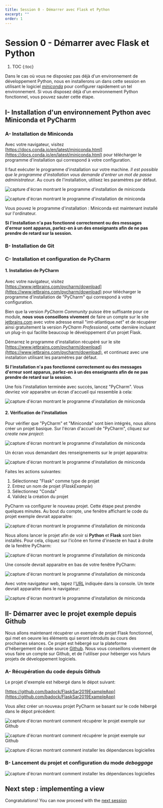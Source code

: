 ```yaml
---
title: Session 0 - Démarrer avec Flask et Python
excerpt: ""
order: 1
---
```


# Session 0 - Démarrer avec Flask et Python

1. TOC
{:toc}

Dans le cas où vous ne disposiez pas déjà d'un environnement de
développement Python, nous en installerons un dans cette session en utilisant le logiciel
[*miniconda*](https://docs.conda.io/en/latest/miniconda.html) pour
configurer rapidement un tel environnement. Si vous disposez déjà d'un
environnement Python fonctionnel, vous pouvez sauter cette étape.


## I- Installation d'un environnement Python avec Miniconda et PyCharm

### A- Installation de Miniconda

Avec votre navigateur, visitez [https://docs.conda.io/en/latest/miniconda.html](https://docs.conda.io/en/latest/miniconda.html) pour télécharger le programme d'installation qui correspond à votre configuration.

Il faut exécuter le programme d'installation sur votre machine. _Il est possible que le programme d'installation vous demande d'entrer un mot de passe administrateur_. Au cours de l'installation, utilisez les paramètres par défaut.

![capture d'écran montrant le programme d'installation de miniconda](/assets/img/session0/screen2.png)

![capture d'écran montrant le programme d'installation de miniconda](/assets/img/session0/screen4.png)

Vous pouvez le programme d'installation : Miniconda est maintenant installé sur l'ordinateur. 

**Si l'installation n'a pas fonctionné correctement ou des messages d'erreur sont apparus, parlez-en à un des enseignants afin de ne pas prendre de retard sur la session.**

### B- Installation de Git

### C- Installation et configuration de PyCharm


#### 1. Installation de PyCharm

Avec votre navigateur, visitez [https://www.jetbrains.com/pycharm/download](https://www.jetbrains.com/pycharm/download) pour télécharger le programme d'installation de "PyCharm" qui correspond à votre configuration.

Bien que la version *PyCharm Community* puisse être suffisante pour ce module, **nous vous conseillons vivement** de faire un compte sur le site [jetbrains.com](jetbrains.com) avec votre adresse email "imt-atlantique.net" et de récupérer ainsi gratuitement la version *PyCharm Professional*, cette dernière incluant un plug-in qui facilite beaucoup le développement d'un projet Flask.

Démarrez le programme d'installation récupéré sur le site [https://www.jetbrains.com/pycharm/download](https://www.jetbrains.com/pycharm/download), et continuez avec une installation utilisant les paramètres par défaut.

**Si l'installation n'a pas fonctionné correctement ou des messages d'erreur sont apparus, parlez-en à un des enseignants afin de ne pas prendre de retard sur la session.**

Une fois l'installation terminée avec succès, lancez "PyCharm". Vous devriez voir apparaitre un écran d'accueil qui ressemble à cela:

![capture d'écran montrant le programme d'installation de miniconda](/assets/img/session0/screen1.png)

#### 2. Vérification de l'installation

Pour vérifier que "PyCharm" et "Miniconda" sont bien intégrés, nous allons créer un projet basique. Sur l'écran d'accueil de "PyCharm", cliquez sur *create new project*:

![capture d'écran montrant le programme d'installation de miniconda](/assets/img/session0/screen13.png)

Un écran vous demandant des renseignements sur le projet apparaitra:

![capture d'écran montrant le programme d'installation de miniconda](/assets/img/session0/screen9.png)

Faites les actions suivantes:
1. Sélectionnez "Flask" comme type de projet
2. Entrez un nom de projet (*FlaskExample*)
3. Sélectionnez "Conda"
4. Validez la création du projet

PyCharm va configurer le nouveau projet. Cette étape peut prendre quelques minutes. Au bout du compte, une fenêtre affichant le code du projet exemple devrait apparaitre:

![capture d'écran montrant le programme d'installation de miniconda](/assets/img/session0/screen14.png)

Nous allons lancer le projet afin de voir si **Python** et **Flask** sont bien installés. Pour cela, cliquez sur l'icône en forme d'insecte en haut à droite de la fenêtre PyCharm:

![capture d'écran montrant le programme d'installation de miniconda](/assets/img/session0/screen10.png)

Une console devrait apparaitre en bas de votre fenêtre PyCharm:

![capture d'écran montrant le programme d'installation de miniconda](/assets/img/session0/screen11.png)


Avec votre navigateur web, tapez l'[URL](https://fr.wikipedia.org/wiki/Uniform_Resource_Locator) indiquée dans la console. Un texte devrait apparaitre dans le navigateur:

![capture d'écran montrant le programme d'installation de miniconda](/assets/img/session0/screen8.png)



## II- Démarrer avec le projet exemple depuis Github

Nous allons maintenant récupérer un exemple de projet Flask
fonctionnel, qui met en oeuvre les éléments qui seront introduits au
cours des prochaines séances. Ce projet est hébergé sur la plateforme
d'hébergement de code source [Github](https://github.com). Nous vous
conseillons vivement de vous faire un compte sur Github, et de
l'utiliser pour héberger vos futurs projets de développement
logiciels.

### A- Récupération du code depuis Github

Le projet d'exemple est hébergé dans le dépot suivant:

[https://github.com/badock/FlaskSar2019ExampleApp](https://github.com/badock/FlaskSar2019ExampleApp)

Vous allez créer un nouveau projet PyCharm se basant sur le code
hébergé dans le dépot précédent:

![capture d'écran montrant comment récupérer le projet exemple sur Github](/assets/img/session0/screen15.png)

![capture d'écran montrant comment récupérer le projet exemple sur Github](/assets/img/session0/screen16.png)

![capture d'écran montrant comment installer les dépendances logicielles](/assets/img/session0/screen17.png)

### B- Lancement du projet et configuration du mode _deboggage_

![capture d'écran montrant comment installer les dépendances logicielles](/assets/img/session0/screen18.png)

## Next step : implementing a view

Congratulations! You can now proceed with the [next session](/session1)
